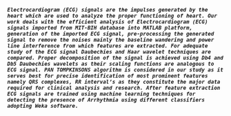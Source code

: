 ***`Electrocardiogram (ECG) signals are the impulses generated by the heart which are used to analyze the proper functioning of heart. Our work deals with the efficient analysis of Electrocardiogram (ECG) signals imported from MIT-BIH database into MATLAB platform, generation of the imported ECG signal, pre-processing the generated signal to remove the noises mainly the baseline wandering and power line interference from which features are extracted. For adequate study of the ECG signal Daubechies and Haar wavelet techniques are compared. Proper decomposition of the signal is achieved using Db4 and Db5 Daubechies wavelets as their scaling functions are analogous to ECG signal. PAN TOMPKINSONS algorithm is considered in our study as it serves best for precise identification of most prominent features namely QRS complexes, RR interval’s as they constitute the major data required for clinical analysis and research. After feature extraction ECG signals are trained using machine learning techniques for detecting the presence of Arrhythmia using different classifiers adopting Weka software.`***
